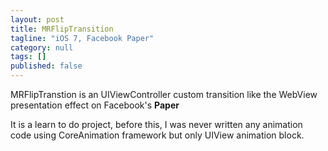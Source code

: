 ```yaml
---
layout: post
title: MRFlipTransition
tagline: "iOS 7, Facebook Paper"
category: null
tags: []
published: false
---
```

MRFlipTranstion is an UIViewController custom transition like the WebView presentation effect on Facebook's **Paper**

It is a learn to do project, before this, I was never written any animation code using CoreAnimation framework but only UIView animation block.